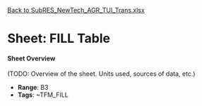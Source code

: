 [Back to SubRES_NewTech_AGR_TUI_Trans.xlsx](README.md)

# Sheet: FILL Table

#### Sheet Overview

(TODO: Overview of the sheet. Units used, sources of data, etc.)

- **Range**: B3
- **Tags**: ~TFM_FILL
